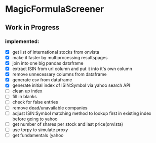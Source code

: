 # MagicFormulaScreener
 
## Work in Progress

### implemented: 
- [x] get list of international stocks from onvista  
- [x] make it faster by multiprocessing resultspages  
- [x] join into one big pandas dataframe  
- [x] extract ISIN from url column and put it into it's own column  
- [x] remove unnecessary columns from dataframe  
- [x] generate csv from dataframe  
- [x] generate initial index of ISIN:Symbol via yahoo search API  
- [ ] clean up index  
- [ ] fill in blanks  
- [ ] check for false entries  
- [ ] remove dead/unavailable companies  
- [ ] adjust ISIN:Symbol matching method to lookup first in existing index before going to yahoo  
- [ ] get number of shares per stock and last price(onvista)  
- [ ] use torpy to simulate proxy  
- [ ] get fundamentals (yahoo  
